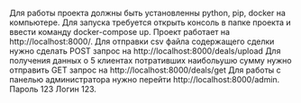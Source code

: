 Для работы проекта должны быть установленны python, pip, docker на компьютере. 
Для запуска требуется открыть консоль в папке проекта и ввести команду docker-compose up.
Проект работает на http://localhost:8000/.
Для отправки csv файла содержащего сделки нужно сделать POST запрос на http://localhost:8000/deals/upload
Для получения данных о 5 клиентах потративших наибольушю сумму нужно отправить GET запрос на http://localhost:8000/deals/get
Для работы с панелью администратора нужно перейти http://localhost:8000/admin. Пароль 123 Логин 123.